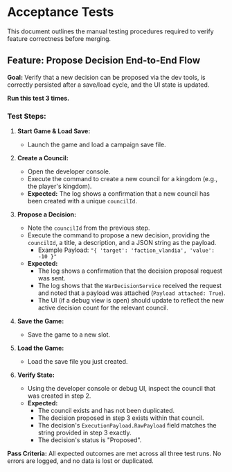 # Acceptance Tests

This document outlines the manual testing procedures required to verify feature correctness before merging.

## Feature: Propose Decision End-to-End Flow

**Goal:** Verify that a new decision can be proposed via the dev tools, is correctly persisted after a save/load cycle, and the UI state is updated.

**Run this test 3 times.**

### Test Steps:

1.  **Start Game & Load Save:**
    *   Launch the game and load a campaign save file.

2.  **Create a Council:**
    *   Open the developer console.
    *   Execute the command to create a new council for a kingdom (e.g., the player's kingdom).
    *   **Expected:** The log shows a confirmation that a new council has been created with a unique `councilId`.

3.  **Propose a Decision:**
    *   Note the `councilId` from the previous step.
    *   Execute the command to propose a new decision, providing the `councilId`, a title, a description, and a JSON string as the payload.
        *   Example Payload: `"{ 'target': 'faction_vlandia', 'value': -10 }"`
    *   **Expected:**
        *   The log shows a confirmation that the decision proposal request was sent.
        *   The log shows that the `WarDecisionService` received the request and noted that a payload was attached (`Payload attached: True`).
        *   The UI (if a debug view is open) should update to reflect the new active decision count for the relevant council.

4.  **Save the Game:**
    *   Save the game to a new slot.

5.  **Load the Game:**
    *   Load the save file you just created.

6.  **Verify State:**
    *   Using the developer console or debug UI, inspect the council that was created in step 2.
    *   **Expected:**
        *   The council exists and has not been duplicated.
        *   The decision proposed in step 3 exists within that council.
        *   The decision's `ExecutionPayload.RawPayload` field matches the string provided in step 3 exactly.
        *   The decision's status is "Proposed".

**Pass Criteria:** All expected outcomes are met across all three test runs. No errors are logged, and no data is lost or duplicated.
